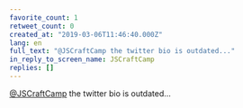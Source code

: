 ```yaml
---
favorite_count: 1
retweet_count: 0
created_at: "2019-03-06T11:46:40.000Z"
lang: en
full_text: "@JSCraftCamp the twitter bio is outdated..."
in_reply_to_screen_name: JSCraftCamp
replies: []
---
```


[@JSCraftCamp](https://twitter.com/JSCraftCamp) the twitter bio is outdated...
